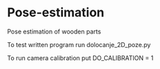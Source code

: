 # Pose-estimation
Pose estimation of wooden parts

To test written program run dolocanje_2D_poze.py

To run camera calibration put DO_CALIBRATION = 1

